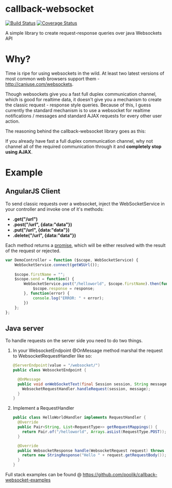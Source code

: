 callback-websocket
==================

[![Build Status](https://travis-ci.org/poolik/callback-websocket.svg?branch=master)](https://travis-ci.org/poolik/callback-websocket)
[![Coverage Status](https://coveralls.io/repos/poolik/callback-websocket/badge.png?branch=master)](https://coveralls.io/r/poolik/callback-websocket?branch=master)

A simple library to create request-response queries over java Websockets API
# Why?

Time is ripe for using websockets in the wild. At least two latest versions of most common web browsers support them - http://caniuse.com/websockets. 

Though websockets give you a fast full duplex communication channel, which is good for realtime data, it doesn't give you a mechanism to create the classic request -  response style queries. Because of this, I guess currently the standard mechanism is to use a websocket for realtime notifications / messages and standard AJAX requests for every other user action.

The reasoning behind the callback-websocket library goes as this: 

If you already have fast a full duplex communication channel, why not channel all of the required communication through it and **completely stop using AJAX**.

# Example
## AngularJS Client

To send classic requests over a websocket, inject the WebSocketService in your controller and invoke one of it's methods:
* **.get("/url")** 
* **.post("/url", {data:"data"})**
* **.put("/url", {data:"data"})** 
* **.delete("/url", {data:"data"})** 

Each method returns a [promise](http://docs.angularjs.org/api/ng.$q), which will be either resolved with the result of the request or rejected.

```javascript
var DemoController = function ($scope, WebSocketService) {
    WebSocketService.connect(getWSUrl());
    
    $scope.firstName = "";
    $scope.send = function() {
        WebSocketService.post("/helloworld", $scope.firstName).then(function(response) {
            $scope.response = response;
        }, function(error) {
            console.log("ERROR: " + error);
        })
    };
};
```

## Java server

To handle requests on the server side you need to do two things.

1. In your WebsocketEndpoint @OnMessage method marshal the request to WebsocketRequestHandler like so:

    ```java
    @ServerEndpoint(value = "/websocket/")
    public class WebsocketEndpoint {
    
      @OnMessage
      public void onWebSocketText(final Session session, String message) {
        WebsocketRequestHandler.handleRequest(session, message);
      }
    }
    ```

2. Implement a RequestHandler 

    ```java
    public class HelloWorldHandler implements RequestHandler {
      @Override
      public Pair<String, List<RequestType>> getRequestMappings() {
        return Pair.of("/helloworld", Arrays.asList(RequestType.POST));
      }
    
      @Override
      public WebsocketResponse handle(WebsocketRequest request) throws Exception {
        return new StringResponse("Hello " + request.getRequestBody());
      }
    }
    ```
    
Full stack examples can be found @ https://github.com/poolik/callback-websocket-examples
